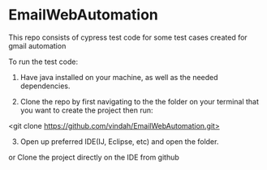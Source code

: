 # EmailWebAutomation
This repo consists of cypress test code for some test cases created for gmail automation

To run the test code:

1. Have java installed on your machine, as well as the needed dependencies.

2. Clone the repo by first navigating to the the folder on your terminal that you want to create the project then run:

 <git clone https://github.com/vindah/EmailWebAutomation.git>
 
3. Open up preferred IDE(IJ, Eclipse, etc) and open the folder. 

or
Clone the project directly on the IDE from github
